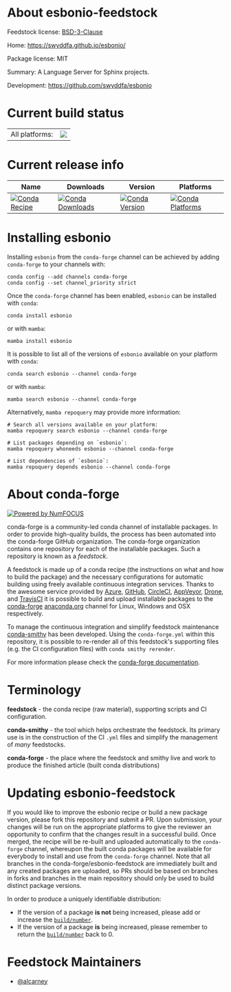 About esbonio-feedstock
=======================

Feedstock license: [BSD-3-Clause](https://github.com/conda-forge/esbonio-feedstock/blob/main/LICENSE.txt)

Home: https://swyddfa.github.io/esbonio/

Package license: MIT

Summary: A Language Server for Sphinx projects.

Development: https://github.com/swyddfa/esbonio

Current build status
====================


<table><tr><td>All platforms:</td>
    <td>
      <a href="https://dev.azure.com/conda-forge/feedstock-builds/_build/latest?definitionId=16137&branchName=main">
        <img src="https://dev.azure.com/conda-forge/feedstock-builds/_apis/build/status/esbonio-feedstock?branchName=main">
      </a>
    </td>
  </tr>
</table>

Current release info
====================

| Name | Downloads | Version | Platforms |
| --- | --- | --- | --- |
| [![Conda Recipe](https://img.shields.io/badge/recipe-esbonio-green.svg)](https://anaconda.org/conda-forge/esbonio) | [![Conda Downloads](https://img.shields.io/conda/dn/conda-forge/esbonio.svg)](https://anaconda.org/conda-forge/esbonio) | [![Conda Version](https://img.shields.io/conda/vn/conda-forge/esbonio.svg)](https://anaconda.org/conda-forge/esbonio) | [![Conda Platforms](https://img.shields.io/conda/pn/conda-forge/esbonio.svg)](https://anaconda.org/conda-forge/esbonio) |

Installing esbonio
==================

Installing `esbonio` from the `conda-forge` channel can be achieved by adding `conda-forge` to your channels with:

```
conda config --add channels conda-forge
conda config --set channel_priority strict
```

Once the `conda-forge` channel has been enabled, `esbonio` can be installed with `conda`:

```
conda install esbonio
```

or with `mamba`:

```
mamba install esbonio
```

It is possible to list all of the versions of `esbonio` available on your platform with `conda`:

```
conda search esbonio --channel conda-forge
```

or with `mamba`:

```
mamba search esbonio --channel conda-forge
```

Alternatively, `mamba repoquery` may provide more information:

```
# Search all versions available on your platform:
mamba repoquery search esbonio --channel conda-forge

# List packages depending on `esbonio`:
mamba repoquery whoneeds esbonio --channel conda-forge

# List dependencies of `esbonio`:
mamba repoquery depends esbonio --channel conda-forge
```


About conda-forge
=================

[![Powered by
NumFOCUS](https://img.shields.io/badge/powered%20by-NumFOCUS-orange.svg?style=flat&colorA=E1523D&colorB=007D8A)](https://numfocus.org)

conda-forge is a community-led conda channel of installable packages.
In order to provide high-quality builds, the process has been automated into the
conda-forge GitHub organization. The conda-forge organization contains one repository
for each of the installable packages. Such a repository is known as a *feedstock*.

A feedstock is made up of a conda recipe (the instructions on what and how to build
the package) and the necessary configurations for automatic building using freely
available continuous integration services. Thanks to the awesome service provided by
[Azure](https://azure.microsoft.com/en-us/services/devops/), [GitHub](https://github.com/),
[CircleCI](https://circleci.com/), [AppVeyor](https://www.appveyor.com/),
[Drone](https://cloud.drone.io/welcome), and [TravisCI](https://travis-ci.com/)
it is possible to build and upload installable packages to the
[conda-forge](https://anaconda.org/conda-forge) [anaconda.org](https://anaconda.org/)
channel for Linux, Windows and OSX respectively.

To manage the continuous integration and simplify feedstock maintenance
[conda-smithy](https://github.com/conda-forge/conda-smithy) has been developed.
Using the ``conda-forge.yml`` within this repository, it is possible to re-render all of
this feedstock's supporting files (e.g. the CI configuration files) with ``conda smithy rerender``.

For more information please check the [conda-forge documentation](https://conda-forge.org/docs/).

Terminology
===========

**feedstock** - the conda recipe (raw material), supporting scripts and CI configuration.

**conda-smithy** - the tool which helps orchestrate the feedstock.
                   Its primary use is in the construction of the CI ``.yml`` files
                   and simplify the management of *many* feedstocks.

**conda-forge** - the place where the feedstock and smithy live and work to
                  produce the finished article (built conda distributions)


Updating esbonio-feedstock
==========================

If you would like to improve the esbonio recipe or build a new
package version, please fork this repository and submit a PR. Upon submission,
your changes will be run on the appropriate platforms to give the reviewer an
opportunity to confirm that the changes result in a successful build. Once
merged, the recipe will be re-built and uploaded automatically to the
`conda-forge` channel, whereupon the built conda packages will be available for
everybody to install and use from the `conda-forge` channel.
Note that all branches in the conda-forge/esbonio-feedstock are
immediately built and any created packages are uploaded, so PRs should be based
on branches in forks and branches in the main repository should only be used to
build distinct package versions.

In order to produce a uniquely identifiable distribution:
 * If the version of a package **is not** being increased, please add or increase
   the [``build/number``](https://docs.conda.io/projects/conda-build/en/latest/resources/define-metadata.html#build-number-and-string).
 * If the version of a package **is** being increased, please remember to return
   the [``build/number``](https://docs.conda.io/projects/conda-build/en/latest/resources/define-metadata.html#build-number-and-string)
   back to 0.

Feedstock Maintainers
=====================

* [@alcarney](https://github.com/alcarney/)


